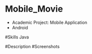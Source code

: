 # Mobile_Movie
- Academic Project: Mobile Application
- Android 

#Skills
Java 

#Description
#Screenshots
